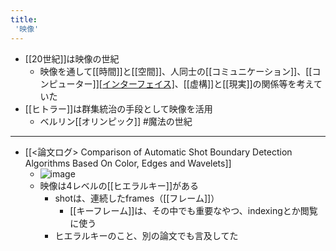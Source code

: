 ```yaml
---
title:
 '映像'
---
```


- [[20世紀]]は映像の世紀
    - 映像を通して[[時間]]と[[空間]]、人同士の[[コミュニケーション]]、[[コンピューター]][[インターフェイス]]([[HCI]])、[[虚構]]と[[現実]]の関係等を考えていた
- [[ヒトラー]]は群集統治の手段として映像を活用
    - ベルリン[[オリンピック]]
#魔法の世紀

---
- [[<論文ログ> Comparison of Automatic Shot Boundary Detection Algorithms Based On Color, Edges and Wavelets]]
    - ![image](https://gyazo.com/b5a51716d74fe002e645a60691265e36/thumb/1000)
    - 映像は4レベルの[[ヒエラルキー]]がある
        - shotは、連続したframes（[[フレーム]]）
            - [[キーフレーム]]は、その中でも重要なやつ、indexingとか閲覧に使う
        - ヒエラルキーのこと、別の論文でも言及してた
